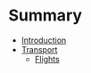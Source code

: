 # Summary

* [Introduction](README.md)
* [Transport](transport/README.md)
	* [Flights](transport/flights.md)
